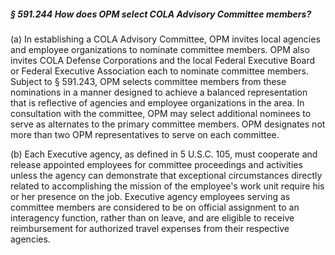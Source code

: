 ##### § 591.244 How does OPM select COLA Advisory Committee members? #####

(a) In establishing a COLA Advisory Committee, OPM invites local agencies and employee organizations to nominate committee members. OPM also invites COLA Defense Corporations and the local Federal Executive Board or Federal Executive Association each to nominate committee members. Subject to § 591.243, OPM selects committee members from these nominations in a manner designed to achieve a balanced representation that is reflective of agencies and employee organizations in the area. In consultation with the committee, OPM may select additional nominees to serve as alternates to the primary committee members. OPM designates not more than two OPM representatives to serve on each committee.

(b) Each Executive agency, as defined in 5 U.S.C. 105, must cooperate and release appointed employees for committee proceedings and activities unless the agency can demonstrate that exceptional circumstances directly related to accomplishing the mission of the employee's work unit require his or her presence on the job. Executive agency employees serving as committee members are considered to be on official assignment to an interagency function, rather than on leave, and are eligible to receive reimbursement for authorized travel expenses from their respective agencies.